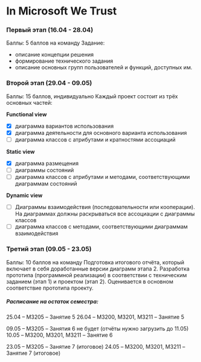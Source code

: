 # In Microsoft We Trust

### Первый этап (16.04 - 28.04)
Баллы: 5 баллов на команду
Задание:
- описание концепции решения
- формирование технического задания
- описание основных групп пользователей и функций, доступных им.

### Второй этап (29.04 - 09.05)
Баллы: 15 баллов, индивидуально
Каждый проект состоит из трёх основных частей:

**Functional view**
- [x] диаграмма вариантов использования
- [x] диаграмма деятельности для основного варианта использования
- [ ] диаграмма классов с атрибутами и кратностями ассоциаций

**Static view**
- [x] диаграмма размещения
- [ ] диаграммы состояний
- [ ] диаграмма классов с атрибутами и методами, соответствующими диаграммам состояний

**Dynamic view**
- [ ] Диаграммы взаимодействия (последовательности или кооперации). На диаграммах должны раскрываться все ассоциации с диаграммы классов
- [ ] диаграмма классов с методами, соответствующими диаграммам взаимодействия

### Третий этап (09.05 - 23.05)
Баллы: 10 баллов на команду
Подготовка итогового отчёта, который включает в себя доработанные версии диаграмм этапа 2.
Разработка прототипа (программной реализации) в соответствии с техническим заданием (этап 1) и проектом (этап 2).
Оценивается в основном соответствие прототипа проекту.

##### Расписание на остаток семестра:

25.04 – M3205 – Занятие 5
26.04 – M3200, M3201, M3211 – Занятие 5

09.05 – M3205 – Занятия 6 не будет (отчёты нужно загрузить до 11.05)
10.05 – M3200, M3201, M3211 – Занятие 6

23.05 – M3205 – Занятие 7 (итоговое)
24.05 – M3200, M3201, M3211 – Занятие 7 (итоговое)